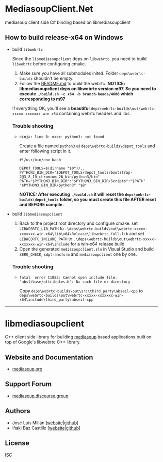 # MediasoupClient.Net

mediasoup client side C# binding based on libmediasoupclient

## How to build release-x64 on Windows

* build `libwebrtc`
  
  Since the `libmediasoupclient` deps on `libwebrtc`, you need to build `libwebrtc` before configuring cmake.

  1. Make sure you have all submodules inited. Folder `deps\webrtc-builds` shouldn't be empty.
  2. Follow the [README.md](https://github.com/sourcey/webrtc-builds/blob/master/README.md) to build the webrtc. **NOTICE: libmediasoupclient deps on libwebrtc version m97. So you need to execute `./build.sh -c x64 -b branch-heads/4606` which corresponding to m97**
  
  If everything OK, you'll see a **beautiful** `deps\webrtc-builds\out\webrtc-xxxxx-xxxxxxx-win-x64` containing webrtc headers and libs.

  ### Trouble shooting
  * `ninja: line 8: exec: python3: not found`
  
    Create a file named `python3` at `deps\webrtc-builds\depot_tools` and enter following script in it.
    ```
    #!/usr/bin/env bash

    DEPOT_TOOLS=$(dirname "$0")/..
    PYTHON3_BIN_DIR="$DEPOT_TOOLS/depot_tools/bootstrap-2@3_8_10_chromium_26_bin/python3/bin"
    PATH="$PYTHON3_BIN_DIR":"$PYTHON3_BIN_DIR/Scripts":"$PATH"
    "$PYTHON3_BIN_DIR/python3" "$@"
    ```

    **NOTICE: After executing `./build.sh` it will reset the `deps\webrtc-builds\depot_tools` folder, so you must create this file AFTER reset and BEFORE compile.**


* build `libmediasoupclient`
  
  1. Back to the project root directory and configure cmake. set `LIBWEBRTC_LIB_PATH` to `.\deps\webrtc-builds\out\webrtc-xxxxx-xxxxxxx-win-x64\lib\x64\Release\libwebrtc_full.lib` and set `LIBWEBRTC_INCLUDE_PATH` to `.\deps\webrtc-builds\out\webrtc-xxxxx-xxxxxxx-win-x64\include` for a win-x64 release build.
  2. Open the generated `mediasoupclient.sln` in Visual Studio and build `ZERO_CHECK`, `sdptransform` and `mediasoupclient` one by one.

  ### Trouble shooting
  * `fatal  error C1083: Cannot open include file: 'absl/base/attributes.h': No such file or directory`
  
    Copy `deps\webrtc-builds\out\src\third_party\abseil-cpp` to `deps\webrtc-builds\out\webrtc-xxxxx-xxxxxxx-win-x64\include\third_party\abseil-cpp`


----


# libmediasoupclient

C++ client side library for building [mediasoup][mediasoup-website] based applications built on top of Google's libwebrtc C++ library.



## Website and Documentation

* [mediasoup.org][mediasoup-website]


## Support Forum

* [mediasoup.discourse.group][mediasoup-discourse]


## Authors

* José Luis Millán [[website](https://jssip.net)|[github](https://github.com/jmillan/)]
* Iñaki Baz Castillo [[website](https://inakibaz.me)|[github](https://github.com/ibc/)]



## License

[ISC](./LICENSE)




[mediasoup-website]: https://mediasoup.org
[mediasoup-discourse]: https://mediasoup.discourse.group
